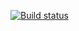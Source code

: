 [![Build status](https://build.appcenter.ms/v0.1/apps/39333323-91f5-485a-b6bd-47d34d811a6c/branches/dev/badge)](https://appcenter.ms)
